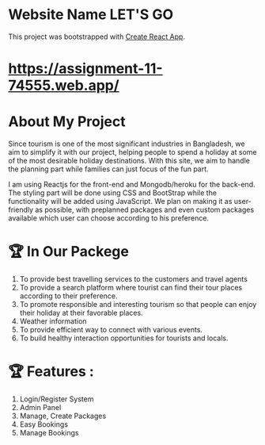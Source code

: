 # Website Name LET'S GO

This project was bootstrapped with [Create React App](https://github.com/facebook/create-react-app).
# https://assignment-11-74555.web.app/

# About My Project
Since tourism is one of the most significant industries in Bangladesh, we aim to simplify it with our project, helping people to spend a holiday at some of the most desirable holiday destinations. With this site, we aim to handle the planning part while families can just focus of the fun part.

I am using Reactjs for the front-end and Mongodb/heroku for the back-end. The styling part will be done using CSS and BootStrap while the functionality will be added using JavaScript. We plan on making it as user-friendly as possible, with preplanned packages and even custom packages available which user can choose according to his preference.

# 🏆 In Our Packege

1. To provide best travelling services to the customers and travel agents
2. To provide a search platform where tourist can find their tour places according to their preference.
3. To promote responsible and interesting tourism so that people can enjoy their holiday at their favorable places.
4. Weather information
5. To provide efficient way to connect with various events.
6. To build healthy interaction opportunities for tourists and locals.

 # 🏆 Features :

1. Login/Register System
2. Admin Panel
3. Manage, Create Packages
4. Easy Bookings
5. Manage Bookings
